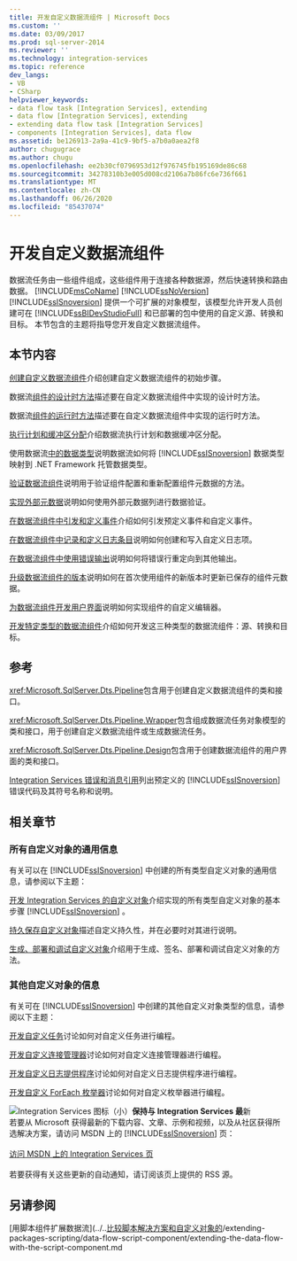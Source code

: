 ```yaml
---
title: 开发自定义数据流组件 | Microsoft Docs
ms.custom: ''
ms.date: 03/09/2017
ms.prod: sql-server-2014
ms.reviewer: ''
ms.technology: integration-services
ms.topic: reference
dev_langs:
- VB
- CSharp
helpviewer_keywords:
- data flow task [Integration Services], extending
- data flow [Integration Services], extending
- extending data flow task [Integration Services]
- components [Integration Services], data flow
ms.assetid: be126913-2a9a-41c9-9bf5-a7b0a0aea2f8
author: chugugrace
ms.author: chugu
ms.openlocfilehash: ee2b30cf0796953d12f976745fb195169de86c68
ms.sourcegitcommit: 34278310b3e005d008cd2106a7b86fc6e736f661
ms.translationtype: MT
ms.contentlocale: zh-CN
ms.lasthandoff: 06/26/2020
ms.locfileid: "85437074"
---
```

# <a name="developing-a-custom-data-flow-component"></a>开发自定义数据流组件
  数据流任务由一些组件组成，这些组件用于连接各种数据源，然后快速转换和路由数据。 [!INCLUDE[msCoName](../../../includes/msconame-md.md)] [!INCLUDE[ssNoVersion](../../../includes/ssnoversion-md.md)] [!INCLUDE[ssISnoversion](../../../includes/ssisnoversion-md.md)] 提供一个可扩展的对象模型，该模型允许开发人员创建可在 [!INCLUDE[ssBIDevStudioFull](../../../includes/ssbidevstudiofull-md.md)] 和已部署的包中使用的自定义源、转换和目标。 本节包含的主题将指导您开发自定义数据流组件。

## <a name="in-this-section"></a>本节内容
 [创建自定义数据流组件](creating-a-custom-data-flow-component.md)介绍创建自定义数据流组件的初始步骤。

 数据流[组件的设计时方法](design-time-methods-of-a-data-flow-component.md)描述要在自定义数据流组件中实现的设计时方法。

 数据流[组件的运行时方法](run-time-methods-of-a-data-flow-component.md)描述要在自定义数据流组件中实现的运行时方法。

 [执行计划和缓冲区分配](execution-plan-and-buffer-allocation.md)介绍数据流执行计划和数据缓冲区分配。

 使用数据流[中的数据类型](working-with-data-types-in-the-data-flow.md)说明数据流如何将 [!INCLUDE[ssISnoversion](../../../includes/ssisnoversion-md.md)] 数据类型映射到 .NET Framework 托管数据类型。

 [验证数据流组件](validating-a-data-flow-component.md)说明用于验证组件配置和重新配置组件元数据的方法。

 [实现外部元数据](implementing-external-metadata.md)说明如何使用外部元数据列进行数据验证。

 [在数据流组件中引发和定义事件](raising-and-defining-events-in-a-data-flow-component.md)介绍如何引发预定义事件和自定义事件。

 [在数据流组件中记录和定义日志条目](logging-and-defining-log-entries-in-a-data-flow-component.md)说明如何创建和写入自定义日志项。

 [在数据流组件中使用错误输出](using-error-outputs-in-a-data-flow-component.md)说明如何将错误行重定向到其他输出。

 [升级数据流组件的版本](upgrading-the-version-of-a-data-flow-component.md)说明如何在首次使用组件的新版本时更新已保存的组件元数据。

 [为数据流组件开发用户界面](developing-a-user-interface-for-a-data-flow-component.md)说明如何实现组件的自定义编辑器。

 [开发特定类型的数据流组件](../../extending-packages-custom-objects-data-flow-types/developing-specific-types-of-data-flow-components.md)介绍如何开发这三种类型的数据流组件：源、转换和目标。

## <a name="reference"></a>参考
 <xref:Microsoft.SqlServer.Dts.Pipeline>包含用于创建自定义数据流组件的类和接口。

 <xref:Microsoft.SqlServer.Dts.Pipeline.Wrapper>包含组成数据流任务对象模型的类和接口，用于创建自定义数据流组件或生成数据流任务。

 <xref:Microsoft.SqlServer.Dts.Pipeline.Design>包含用于创建数据流组件的用户界面的类和接口。

 [Integration Services 错误和消息引用](../../integration-services-error-and-message-reference.md)列出预定义的 [!INCLUDE[ssISnoversion](../../../includes/ssisnoversion-md.md)] 错误代码及其符号名称和说明。

## <a name="related-sections"></a>相关章节

### <a name="information-common-to-all-custom-objects"></a>所有自定义对象的通用信息
 有关可以在 [!INCLUDE[ssISnoversion](../../../includes/ssisnoversion-md.md)] 中创建的所有类型自定义对象的通用信息，请参阅以下主题：

 [开发 Integration Services 的自定义对象](../../extending-packages-custom-objects/developing-custom-objects-for-integration-services.md)介绍实现的所有类型自定义对象的基本步骤 [!INCLUDE[ssISnoversion](../../../includes/ssisnoversion-md.md)] 。

 [持久保存自定义对象](../../extending-packages-custom-objects/persisting-custom-objects.md)描述自定义持久性，并在必要时对其进行说明。

 [生成、部署和调试自定义对象](../../extending-packages-custom-objects/building-deploying-and-debugging-custom-objects.md)介绍用于生成、签名、部署和调试自定义对象的方法。

### <a name="information-about-other-custom-objects"></a>其他自定义对象的信息
 有关可在 [!INCLUDE[ssISnoversion](../../../includes/ssisnoversion-md.md)] 中创建的其他自定义对象类型的信息，请参阅以下主题：

 [开发自定义任务](../../extending-packages-custom-objects/task/developing-a-custom-task.md)讨论如何对自定义任务进行编程。

 [开发自定义连接管理器](../../extending-packages-custom-objects/connection-manager/developing-a-custom-connection-manager.md)讨论如何对自定义连接管理器进行编程。

 [开发自定义日志提供程序](../../extending-packages-custom-objects/log-provider/developing-a-custom-log-provider.md)讨论如何对自定义日志提供程序进行编程。

 [开发自定义 ForEach 枚举器](../../extending-packages-custom-objects/foreach-enumerator/developing-a-custom-foreach-enumerator.md)讨论如何对自定义枚举器进行编程。

![Integration Services 图标（小）](../../media/dts-16.gif "集成服务图标（小）")**保持与 Integration Services 最**新  <br /> 若要从 Microsoft 获得最新的下载内容、文章、示例和视频，以及从社区获得所选解决方案，请访问 MSDN 上的 [!INCLUDE[ssISnoversion](../../../includes/ssisnoversion-md.md)] 页：<br /><br /> [访问 MSDN 上的 Integration Services 页](https://go.microsoft.com/fwlink/?LinkId=136655)<br /><br /> 若要获得有关这些更新的自动通知，请订阅该页上提供的 RSS 源。

## <a name="see-also"></a>另请参阅
 [用脚本组件扩展数据流](../..[比较脚本解决方案和自定义对象的](../../extending-packages-scripting/comparing-scripting-solutions-and-custom-objects.md)/extending-packages-scripting/data-flow-script-component/extending-the-data-flow-with-the-script-component.md


